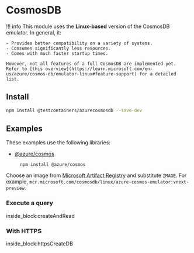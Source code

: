 # CosmosDB

!!! info
    This module uses the **Linux-based** version of the CosmosDB emulator. In general, it:

    - Provides better compatibility on a variety of systems.
    - Consumes significantly less resources.
    - Comes with much faster startup times.
  
    However, not all features of a full CosmosDB are implemented yet. Refer to [this overview](https://learn.microsoft.com/en-us/azure/cosmos-db/emulator-linux#feature-support) for a detailed list.

## Install

```bash
npm install @testcontainers/azurecosmosdb --save-dev
```

## Examples

These examples use the following libraries:

- [@azure/cosmos](https://www.npmjs.com/package/@azure/cosmos)

        npm install @azure/cosmos

Choose an image from [Microsoft Artifact Registry](https://mcr.microsoft.com/) and substitute `IMAGE`. For example, `mcr.microsoft.com/cosmosdb/linux/azure-cosmos-emulator:vnext-preview`.

### Execute a query

<!--codeinclude-->
[](../../packages/modules/azurecosmosdb/src/azure-cosmosdb-emulator-container.test.ts) inside_block:createAndRead
<!--/codeinclude-->

### With HTTPS

<!--codeinclude-->
[](../../packages/modules/azurecosmosdb/src/azure-cosmosdb-emulator-container.test.ts) inside_block:httpsCreateDB
<!--/codeinclude-->
